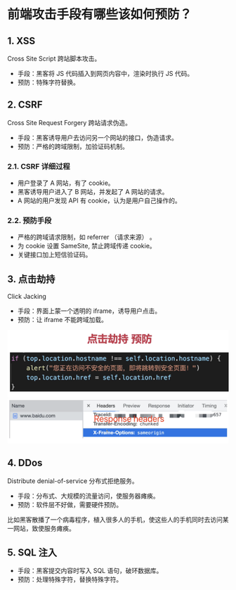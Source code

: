 # 前端攻击手段有哪些该如何预防？

## 1. XSS

Cross Site Script 跨站脚本攻击。

- 手段：黑客将 JS 代码插入到网页内容中，渲染时执行 JS 代码。
- 预防：特殊字符替换。

## 2. CSRF

Cross Site Request Forgery 跨站请求伪造。

- 手段：黑客诱导用户去访问另一个网站的接口，伪造请求。
- 预防：严格的跨域限制，加验证码机制。

### 2.1. CSRF 详细过程

- 用户登录了 A 网站，有了 cookie。
- 黑客诱导用户进入了 B 网站，并发起了 A 网站的请求。
- A 网站的用户发现 API 有 cookie，认为是用户自己操作的。

### 2.2. 预防手段

- 严格的跨域请求限制，如 referrer （请求来源） 。
- 为 cookie 设置 SameSite, 禁止跨域传递 cookie。
- 关键接口加上短信验证码。

## 3. 点击劫持

Click Jacking

- 手段：界面上蒙一个透明的 iframe，诱导用户点击。
- 预防：让 iframe 不能跨域加载。

![点击劫持预防手段](./images/点击劫持预防手段.png)
![点击劫持预防手段](./images/点击劫持预防手段2.png)

## 4. DDos

Distribute denial-of-service 分布式拒绝服务。

- 手段：分布式、大规模的流量访问，使服务器瘫痪。
- 预防：软件层不好做，需要硬件预防。

比如黑客散播了一个病毒程序，植入很多人的手机，使这些人的手机同时去访问某一网站，致使服务瘫痪。

## 5. SQL 注入

- 手段：黑客提交内容时写入 SQL 语句，破环数据库。
- 预防：处理特殊字符，替换特殊字符。

